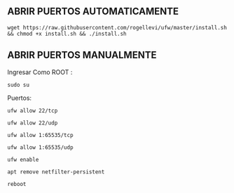 ## ABRIR PUERTOS AUTOMATICAMENTE

```
wget https://raw.githubusercontent.com/rogellevi/ufw/master/install.sh && chmod +x install.sh && ./install.sh
```



## ABRIR PUERTOS MANUALMENTE

Ingresar Como ROOT : 
```
sudo su
```

Puertos:
```
ufw allow 22/tcp
```
```
ufw allow 22/udp
```
```
ufw allow 1:65535/tcp
```
```
ufw allow 1:65535/udp
```
```
ufw enable
```
```
apt remove netfilter-persistent
```
```
reboot
```
